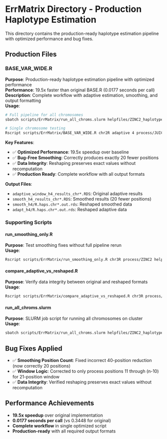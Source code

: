 # ErrMatrix Directory - Production Haplotype Estimation

This directory contains the production-ready haplotype estimation pipeline with optimized performance and bug fixes.

## Production Files

### BASE_VAR_WIDE.R
**Purpose**: Production-ready haplotype estimation pipeline with optimized performance  
**Performance**: 19.5x faster than original BASE.R (0.0177 seconds per call)  
**Description**: Complete workflow with adaptive estimation, smoothing, and output formatting  
**Usage**: 
```bash
# Full pipeline for all chromosomes
sbatch scripts/ErrMatrix/run_all_chroms.slurm helpfiles/ZINC2_haplotype_parameters.R process/ZINC2

# Single chromosome testing
Rscript scripts/ErrMatrix/BASE_VAR_WIDE.R chr2R adaptive 4 process/JUICE helpfiles/JUICE_haplotype_parameters.R --debug --nonverbose
```

**Key Features**:
- ✅ **Optimized Performance**: 19.5x speedup over baseline
- ✅ **Bug-Free Smoothing**: Correctly produces exactly 20 fewer positions
- ✅ **Data Integrity**: Reshaping preserves exact values without recomputation
- ✅ **Production Ready**: Complete workflow with all output formats

**Output Files**:
- `adaptive_window_h4_results_chr*.RDS`: Original adaptive results
- `smooth_h4_results_chr*.RDS`: Smoothed results (20 fewer positions)
- `smooth_h4/R.haps.chr*.out.rds`: Reshaped smoothed data
- `adapt_h4/R.haps.chr*.out.rds`: Reshaped adaptive data

### Supporting Scripts

#### run_smoothing_only.R
**Purpose**: Test smoothing fixes without full pipeline rerun  
**Usage**: 
```bash
Rscript scripts/ErrMatrix/run_smoothing_only.R chr3R process/ZINC2 helpfiles/ZINC2_haplotype_parameters.R
```

#### compare_adaptive_vs_reshaped.R
**Purpose**: Verify data integrity between original and reshaped formats  
**Usage**: 
```bash
Rscript scripts/ErrMatrix/compare_adaptive_vs_reshaped.R chr3R process/ZINC2
```

#### run_all_chroms.slurm
**Purpose**: SLURM job script for running all chromosomes on cluster  
**Usage**: 
```bash
sbatch scripts/ErrMatrix/run_all_chroms.slurm helpfiles/ZINC2_haplotype_parameters.R process/ZINC2
```

## Bug Fixes Applied
- ✅ **Smoothing Position Count**: Fixed incorrect 40-position reduction (now correctly 20 positions)
- ✅ **Window Logic**: Corrected to only process positions 11 through (n-10) for 21-position window
- ✅ **Data Integrity**: Verified reshaping preserves exact values without recomputation

## Performance Achievements
- **19.5x speedup** over original implementation
- **0.0177 seconds per call** (vs 0.3448 for original)
- **Complete workflow** in single optimized script
- **Production-ready** with all required output formats
